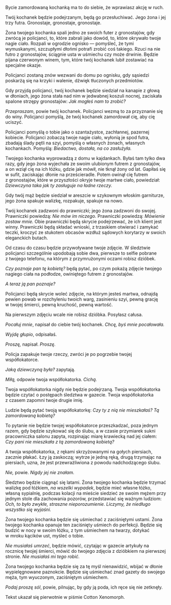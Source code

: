 Bycie zamordowaną kochanką ma to do siebie, że wprawiasz akcję w&nbsp;ruch.

Twój kochanek będzie podejrzanym, będą go przesłuchiwać. Jego żona i&nbsp;jej trzy futra. Gronostaje, gronostaje, gronostaje.

Żona twojego kochanka spali jedno ze swoich futer z&nbsp;gronostajów, gdy zwrócą je policjanci, to, które zabrali jako dowód, to, które okrywało twoje nagie ciało. Rozpali w&nbsp;ogrodzie ognisko — pomyśleć, że tymi wymuskanymi, szczupłymi dłońmi potrafi zrobić coś takiego. Rzuci na nie futro z&nbsp;gronostajów, ściągnie usta w&nbsp;uśmiechu czy może drwinie. Będzie pijana czerwonym winem, tym, które twój kochanek lubił zostawiać na specjalne okazje.

Policjanci zostaną znów wezwani do domu po ognisku, gdy sąsiedzi poskarżą się na krzyki i&nbsp;walenie, dźwięk tłuczonych przedmiotów.

Gdy przyjdą policjanci, twój kochanek będzie siedział na kanapie z&nbsp;głową w&nbsp;dłoniach, jego żona stała nad nim w&nbsp;jedwabnej koszuli nocnej, zaciskała spalone strzępy gronostajów: *Jak mogłeś nam to zrobić?*

*Przepraszam*, powie twój kochanek. Policjanci wezmą to za przyznanie się do winy. Policjanci pomyślą, że twój kochanek zamordował cię, aby cię uciszyć.

Policjanci pomyślą o&nbsp;tobie jako o&nbsp;szantażystce, zachłannej, pazernej kobiecie. Policjanci zobaczą twoje nagie ciało, wyłonią je spod futra, zbadają ślady pętli na szyi, pomyślą o&nbsp;własnych żonach, własnych kochankach. Pomyślą: *Biedactwo, dostała, na co zasłużyła.*

Twojego kochanka wyprowadzą z&nbsp;domu w&nbsp;kajdankach. Byłaś tam tylko dwa razy, gdy jego żona wyjechała ze swoim ulubionym futrem z&nbsp;gronostajów, a&nbsp;on wziął cię na ich łóżku, gdzie jak mówił, nie tknął żony od lat. Gapiłaś się w&nbsp;sufit, zaciskając dłonie na prześcieradle. Potem owinął cię futrem z&nbsp;gronostajów, które w&nbsp;przyszłości okryje twoje martwe ciało, powiedział: *Dziewczyna taka jak ty zasługuje na ładne rzeczy.*

Gdy twój mąż będzie siedział w&nbsp;areszcie w&nbsp;szykownym włoskim garniturze, jego żona spakuje walizkę, rozpakuje, spakuje na nowo.

Twój kochanek zadzwoni do prawniczki; jego żona zadzwoni do swojej. Prawniczki powiedzą: *Nie mów im niczego.* Prawniczki powiedzą: *Mówienie zostaw mnie.* Obie prawniczki będą skrycie podejrzewać, że ich klient jest winny. Prawniczki będą składać wnioski, z&nbsp;trzaskiem otwierać i&nbsp;zamykać teczki, kroczyć ze stukotem obcasów wzdłuż sądowych korytarzy w&nbsp;swoich eleganckich butach.

Od czasu do czasu będzie przywoływane twoje zdjęcie. W śledztwie policjanci szczególnie upodobają sobie dwa, pierwsze to selfie pobrane z&nbsp;twojego telefonu, na którym z&nbsp;przymrużonymi oczami robisz dzióbek.

*Czy poznaje pan tę kobietę?* będą pytać, po czym pokażą zdjęcie twojego nagiego ciała na podłodze, owiniętego futrem z&nbsp;gronostajów.

*A&nbsp;teraz ją pan poznaje?*

Policjanci będą skrycie woleć zdjęcie, na którym jesteś martwa, odnajdą pewien powab w&nbsp;rozchyleniu twoich warg, zasinieniu szyi, pewną grację w&nbsp;twojej śmierci, pewną kruchość, pewną wartość.

Na pierwszym zdjęciu wcale nie robisz dzióbka. Posyłasz całusa.

*Pocałuj mnie*, napisał do ciebie twój kochanek. *Chcę, byś mnie pocałowała.*

*Wyjdę głupio*, odpisałaś.

*Proszę,* napisał. *Proszę.*

Policja zapakuje twoje rzeczy, zwróci je po pogrzebie twojej współlokatorce.

*Jaką dziewczyną była?* zapytają.

*Miłą,* odpowie twoja współlokatorka. *Cichą.*

Twoja współlokatorka nigdy nie będzie podejrzaną. Twoja współlokatorka będzie czytać o&nbsp;postępach śledztwa w&nbsp;gazecie. Twoja współlokatorka z&nbsp;czasem zapomni twoje drugie imię.

Ludzie będą pytać twoją współlokatorkę: *Czy ty z&nbsp;nią nie mieszkałaś? Tą zamordowaną kobietą?*

To pytanie nie będzie twojej współlokatorce przeszkadzać, poza jednym razem, gdy będzie szykować się do ślubu, a&nbsp;w czasie przymiarek sukni pracowniczka salonu zapyta, rozpinając miarę krawiecką nad jej ciałem: *Czy pani nie mieszkała z&nbsp;tą zamordowaną kobietą?*

A&nbsp;twoja współlokatorka, z&nbsp;rękami skrzyżowanymi na gołych piersiach, zacznie płakać. Łzy ją zaskoczą; wytrze je jedną ręką, drugą trzymając na piersiach, uzna, że jest przewrażliwiona z&nbsp;powodu nadchodzącego ślubu.

*Nie,* powie. *Nigdy jej nie znałam.*

Śledztwo będzie ciągnąć się latami. Żona twojego kochanka będzie trzymać walizkę pod łóżkiem, *na wszelki wypadek*, będzie mieć własne łóżko, własną sypialnię, podczas kolacji na mieście siedzieć ze swoim mężem przy jednym stole dla zachowania pozorów, przedstawiać się ważnym ludziom: *Och, to było zwykłe, straszne nieporozumienie. Liczymy, że niedługo wszystko się wyjaśni.*

Żona twojego kochanka będzie się uśmiechać z&nbsp;zaciśniętymi ustami. Żona twojego kochanka opanuje ten zaciśnięty uśmiech do perfekcji. Będzie się budzić w&nbsp;nocy w&nbsp;swoim łóżku, z&nbsp;tym uśmiechem na twarzy, dotykać w&nbsp;mroku kącików ust, myśleć o&nbsp;tobie.

*Nie musiałaś umrzeć*, będzie mówić, czytając w&nbsp;gazecie artykuły na rocznicę twojej śmierci, mówić do twojego zdjęcia z&nbsp;dzióbkiem na pierwszej stronie. *Nie musiałaś mi tego robić.*

Żona twojego kochanka będzie się za tę myśl nienawidzić, wbijać w&nbsp;dłonie wypielęgnowane paznokcie. Będzie się uśmiechać znad gazety do swojego męża, tym wyuczonym, zaciśniętym uśmiechem.

*Podaj proszę sól*, powie, pilnując, by gdy ją poda, ich ręce się nie zetknęły.

<credits>Tekst ukazał się pierwotnie w&nbsp;piśmie Cotton Xenomorph.</credits>